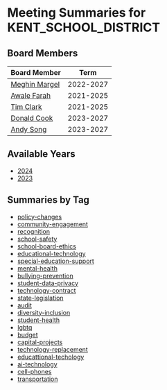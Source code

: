 # Meeting Summaries for KENT_SCHOOL_DISTRICT

## Board Members

| Board Member       | Term           |
|--------------------|----------------|
| [Meghin Margel](board_member_130.md) | 2022-2027 |
| [Awale Farah](board_member_131.md) | 2021-2025 |
| [Tim Clark](board_member_132.md) | 2021-2025 |
| [Donald Cook](board_member_133.md) | 2023-2027 |
| [Andy Song](board_member_134.md) | 2023-2027 |

## Available Years
- [2024](school_board_34_year_2024.md)
- [2023](school_board_34_year_2023.md)

## Summaries by Tag
- [policy-changes](school_board_34_tag_policy-changes.md)
- [community-engagement](school_board_34_tag_community-engagement.md)
- [recognition](school_board_34_tag_recognition.md)
- [school-safety](school_board_34_tag_school-safety.md)
- [school-board-ethics](school_board_34_tag_school-board-ethics.md)
- [educational-technology](school_board_34_tag_educational-technology.md)
- [special-education-support](school_board_34_tag_special-education-support.md)
- [mental-health](school_board_34_tag_mental-health.md)
- [bullying-prevention](school_board_34_tag_bullying-prevention.md)
- [student-data-privacy](school_board_34_tag_student-data-privacy.md)
- [technology-contract](school_board_34_tag_technology-contract.md)
- [state-legislation](school_board_34_tag_state-legislation.md)
- [audit](school_board_34_tag_audit.md)
- [diversity-inclusion](school_board_34_tag_diversity-inclusion.md)
- [student-health](school_board_34_tag_student-health.md)
- [lgbtq](school_board_34_tag_lgbtq.md)
- [budget](school_board_34_tag_budget.md)
- [capital-projects](school_board_34_tag_capital-projects.md)
- [technology-replacement](school_board_34_tag_technology-replacement.md)
- [educattional-techology](school_board_34_tag_educattional-techology.md)
- [ai-technology](school_board_34_tag_ai-technology.md)
- [cell-phones](school_board_34_tag_cell-phones.md)
- [transportation](school_board_34_tag_transportation.md)
